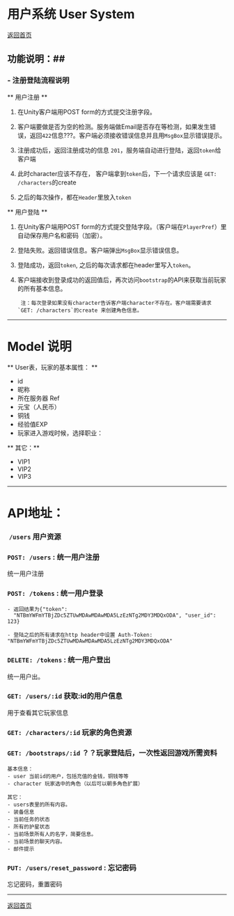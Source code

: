 # 用户系统 User System #

[返回首页](./index.md)

## 功能说明：##


### - 注册登陆流程说明 ###

** 用户注册 **

1. 在Unity客户端用POST form的方式提交注册字段。
2. 客户端要做是否为空的检测。服务端做Email是否存在等检测，如果发生错误，返回`422`信息???。客户端必须接收错误信息并且用`MsgBox`显示错误提示。

3. 注册成功后，返回注册成功的信息 `201`，服务端自动进行登陆，返回`token`给客户端
4. 此时character应该不存在， 客户端拿到`token`后，下一个请求应该是 `GET: /characters`的create
4. 之后的每次操作，都在`Header`里放入`token`

** 用户登陆 **

1. 在Unity客户端用POST form的方式提交登陆字段。（客户端在`PlayerPref`）里自动保存用户名和密码（加密）。
2. 登陆失败。返回错误信息。客户端弹出`MsgBox`显示错误信息。
3. 登陆成功，返回`token`, 之后的每次请求都在header里写入`token`。
4. 客户端接收到登录成功的返回值后，再次访问`bootstrap`的API来获取当前玩家的所有基本信息。


		注：每次登录如果没有character告诉客户端character不存在。客户端需要请求 `GET: /characters`的create 来创建角色信息。


------------------------------------------------------------------

# Model 说明 #

** User表，玩家的基本属性： **

- id 
- 昵称 
- 所在服务器 Ref
- 元宝（人民币） 
- 铜钱 
- 经验值EXP
- 玩家进入游戏时候，选择职业： 


** 其它：**

- VIP1
- VIP2
- VIP3

------------------------------------------------------------------


# API地址：

###  `/users` 用户资源   

### `POST: /users` : 统一用户注册     

统一用户注册

### `POST: /tokens` : 统一用户登录     

	- 返回结果为{"token":
	  "NTBmYWFmYTBjZDc5ZTUwMDAwMDAwMDA5LzEzNTg2MDY3MDQxODA", "user_id": 123}
	
	- 登陆之后的所有请求在http header中设置 Auth-Token: "NTBmYWFmYTBjZDc5ZTUwMDAwMDAwMDA5LzEzNTg2MDY3MDQxODA"


### `DELETE: /tokens` : 统一用户登出     

统一用户出。



### `GET: /users/:id` 获取:id的用户信息
用于查看其它玩家信息

### `GET: /characters/:id` 玩家的角色资源

### `GET: /bootstraps/:id` ？？玩家登陆后，一次性返回游戏所需资料

    基本信息：
    - user 当前id的用户，包括充值的金钱，铜钱等等 
    - character 玩家选中的角色（以后可以朝多角色扩展） 
    
    其它：
    - users表里的所有内容。 
    - 装备信息 
    - 当前任务的状态 
    - 所有的护星状态 
    - 当前场景所有人的名字，简要信息。 
    - 当前场景的聊天内容。 
    - 邮件提示 

    


### `PUT: /users/reset_password` : 忘记密码    

忘记密码，重置密码


------------------------------------------------------------------

[返回首页](./index.md)